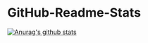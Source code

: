 # GitHub-Readme-Stats

[![Anurag's github stats](https://github-readme-stats.vercel.app/api?username=lizitong67&count_private=true&show_icons=true&theme=dark)](https://github.com/anuraghazra/github-readme-stats) 
